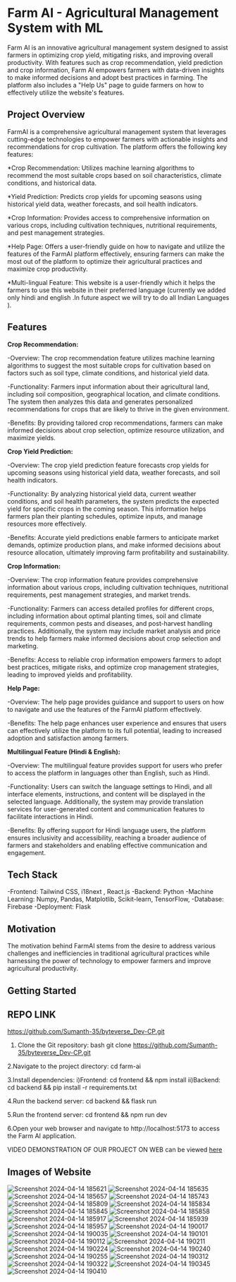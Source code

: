 # Farm AI - Agricultural Management System with ML 

Farm AI is an innovative agricultural management system designed to assist farmers in optimizing crop yield, mitigating risks, and improving overall productivity. With features such as crop recommendation, yield prediction and crop information, Farm AI empowers farmers with data-driven insights to make informed decisions and adopt best practices in farming. The platform also includes a "Help Us" page to guide farmers on how to effectively utilize the website's features.


## **Project Overview**

FarmAI is a comprehensive agricultural management system that leverages cutting-edge technologies to empower farmers with actionable insights and recommendations for crop cultivation. The platform offers the following key features:

*Crop Recommendation: Utilizes machine learning algorithms to recommend the most suitable crops based on soil characteristics, climate conditions, and historical data.

*Yield Prediction: Predicts crop yields for upcoming seasons using historical yield data, weather forecasts, and soil health indicators.

*Crop Information: Provides access to comprehensive information on various crops, including cultivation techniques, nutritional requirements, and pest management strategies.

*Help Page: Offers a user-friendly guide on how to navigate and utilize the features of the FarmAI platform effectively, ensuring farmers can make the most out of the platform to optimize their agricultural practices and maximize crop productivity.

*Multi-lingual Feature: This website is a user-friendly which it helps the farmers to use this website in their preferred language (currently we added only hindi and english .In future aspect we will try to do all Indian Languages ).

## Features

**Crop Recommendation:**

-Overview: The crop recommendation feature utilizes machine learning algorithms to suggest the most suitable crops for cultivation based on factors such as soil type, climate conditions, and historical yield data.

-Functionality: Farmers input information about their agricultural land, including soil composition, geographical location, and climate conditions. The system then analyzes this data and generates personalized recommendations for crops that are likely to thrive in the given environment.

-Benefits: By providing tailored crop recommendations, farmers can make informed decisions about crop selection, optimize resource utilization, and maximize yields.

**Crop Yield Prediction:**

-Overview: The crop yield prediction feature forecasts crop yields for upcoming seasons using historical yield data, weather forecasts, and soil health indicators.

-Functionality: By analyzing historical yield data, current weather conditions, and soil health parameters, the system predicts the expected yield for specific crops in the coming season. This information helps farmers plan their planting schedules, optimize inputs, and manage resources more effectively.

-Benefits: Accurate yield predictions enable farmers to anticipate market demands, optimize production plans, and make informed decisions about resource allocation, ultimately improving farm profitability and sustainability.

**Crop Information:**

-Overview: The crop information feature provides comprehensive information about various crops, including cultivation techniques, nutritional requirements, pest management strategies, and market trends.

-Functionality: Farmers can access detailed profiles for different crops, including information about optimal planting times, soil and climate requirements, common pests and diseases, and post-harvest handling practices. Additionally, the system may include market analysis and price trends to help farmers make informed decisions about crop selection and marketing.

-Benefits: Access to reliable crop information empowers farmers to adopt best practices, mitigate risks, and optimize crop management strategies, leading to improved yields and profitability.

**Help Page:**

-Overview: The help page provides guidance and support to users on how to navigate and use the features of the FarmAI platform effectively.

-Benefits: The help page enhances user experience and ensures that users can effectively utilize the platform to its full potential, leading to increased adoption and satisfaction among farmers.

**Multilingual Feature (Hindi & English):**

-Overview: The multilingual feature provides support for users who prefer to access the platform in languages other than English, such as Hindi.

-Functionality: Users can switch the language settings to Hindi, and all interface elements, instructions, and content will be displayed in the selected language. Additionally, the system may provide translation services for user-generated content and communication features to facilitate interactions in Hindi.

-Benefits: By offering support for Hindi language users, the platform ensures inclusivity and accessibility, reaching a broader audience of farmers and stakeholders and enabling effective communication and engagement.

## Tech Stack

-Frontend: Tailwind CSS, i18next , React.js
-Backend: Python
-Machine Learning: Numpy, Pandas, Matplotlib, Scikit-learn, TensorFlow, 
-Database: Firebase
-Deployment: Flask

## Motivation

The motivation behind FarmAI stems from the desire to address various challenges and inefficiencies in traditional agricultural practices while harnessing the power of technology to empower farmers and improve agricultural productivity.

## Getting Started

## REPO LINK
https://github.com/Sumanth-35/byteverse_Dev-CP.git
1. Clone the Git repository:
   bash
   git clone https://github.com/Sumanth-35/byteverse_Dev-CP.git

2.Navigate to the project directory: cd farm-ai

3.Install dependencies:
i)Frontend: cd frontend && npm install
ii)Backend: cd backend && pip install -r requirements.txt

4.Run the backend server: cd backend && flask run

5.Run the frontend server: cd frontend && npm run dev

6.Open your web browser and navigate to http://localhost:5173 to access the Farm AI application.



VIDEO DEMONSTRATION OF OUR PROJECT ON WEB can be viewed [here]()


## Images of Website

![Screenshot 2024-04-14 185621](https://github.com/anuragbhanu/Weather_app/assets/130905151/e8cec22d-5d2f-44df-a2f0-3b3b4ddf3492)
![Screenshot 2024-04-14 185635](https://github.com/anuragbhanu/Weather_app/assets/130905151/131edbca-14a2-47f8-8e8a-4645be20faf5)
![Screenshot 2024-04-14 185657](https://github.com/anuragbhanu/Weather_app/assets/130905151/55b33a4b-1391-4a05-942a-ae7f33e866f8)
![Screenshot 2024-04-14 185743](https://github.com/anuragbhanu/Weather_app/assets/130905151/03bd19a7-fb8a-423e-8d01-bc4360bd5a4e)
![Screenshot 2024-04-14 185809](https://github.com/anuragbhanu/Weather_app/assets/130905151/8d0a6ea5-781a-4ba4-b645-29770ebd805d)
![Screenshot 2024-04-14 185834](https://github.com/anuragbhanu/Weather_app/assets/130905151/44b6642b-60f8-4249-bac2-3b5941fe32f3)
![Screenshot 2024-04-14 185845](https://github.com/anuragbhanu/Weather_app/assets/130905151/f9202e89-320a-45e5-8d90-6883424d18bf)
![Screenshot 2024-04-14 185858](https://github.com/anuragbhanu/Weather_app/assets/130905151/1e785eda-ad49-4c9a-b7f4-74dd031081c1)
![Screenshot 2024-04-14 185917](https://github.com/anuragbhanu/Weather_app/assets/130905151/1513a5ce-52b7-4477-86ff-aaaf62c17cee)
![Screenshot 2024-04-14 185939](https://github.com/anuragbhanu/Weather_app/assets/130905151/99a27021-7da2-46bf-8cf0-911c55a2ed14)
![Screenshot 2024-04-14 185957](https://github.com/anuragbhanu/Weather_app/assets/130905151/691c9eb3-1cba-414f-9463-90d4ddf009e3)
![Screenshot 2024-04-14 190017](https://github.com/anuragbhanu/Weather_app/assets/130905151/46a5bfd7-1c81-48b7-a3a2-1ed3a9369f9e)
![Screenshot 2024-04-14 190035](https://github.com/anuragbhanu/Weather_app/assets/130905151/dfaee226-1fe6-4d35-9a05-e281bb3b5438)
![Screenshot 2024-04-14 190101](https://github.com/anuragbhanu/Weather_app/assets/130905151/b1520b36-467b-484a-8d6e-96b2414db200)
![Screenshot 2024-04-14 190112](https://github.com/anuragbhanu/Weather_app/assets/130905151/29d9a180-8b21-43ae-9e15-ad9b8bc48327)
![Screenshot 2024-04-14 190211](https://github.com/anuragbhanu/Weather_app/assets/130905151/b272b6bc-6d9c-41cf-ab8f-f28ab55603e2)
![Screenshot 2024-04-14 190224](https://github.com/anuragbhanu/Weather_app/assets/130905151/23edefd4-182e-4021-80db-d929bad61691)
![Screenshot 2024-04-14 190240](https://github.com/anuragbhanu/Weather_app/assets/130905151/96f2df8a-1b3f-4f49-ab4f-4a3fe57b863a)
![Screenshot 2024-04-14 190255](https://github.com/anuragbhanu/Weather_app/assets/130905151/68b3dd19-117b-481e-9916-e9b5353d6b08)
![Screenshot 2024-04-14 190312](https://github.com/anuragbhanu/Weather_app/assets/130905151/d2baa314-6ed9-49e0-bf33-45d42fd6b37a)
![Screenshot 2024-04-14 190322](https://github.com/anuragbhanu/Weather_app/assets/130905151/4f735c1a-be1d-4dbf-921c-0242621bc2ce)
![Screenshot 2024-04-14 190345](https://github.com/anuragbhanu/Weather_app/assets/130905151/2fd9b0b8-6a61-4c04-8455-e5efc330679f)
![Screenshot 2024-04-14 190410](https://github.com/anuragbhanu/Weather_app/assets/130905151/8052f58b-fc3f-49cf-95ff-1d866ef77502)

